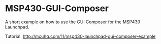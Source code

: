 # MSP430-GUI-Composer
A short example on how to use the GUI Composer for the MSP430 Launchpad. 

Tutorial: http://mcuhq.com/11/msp430-launchpad-gui-composer-example
